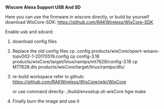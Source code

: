 **Wiscore Alexa Support USB And SD**

Here you can use the firmware in wiscore directly, or build by yourself
download WisCore-SDK: https://github.com/RAKWireless/WisCore-SDK

Enable usb and sdcard:
1. download config files
2. Replace the old config files
     cp .config products/wisCore/opwrt-wisavs-topv002-1-20170519.config
     cp config-3.18 products/wisCore/target/linux/ramips/mt7628/config-3.18
     cp MT7628.dts products/wisCore/target/linux/ramips/dts/

3. re-build workspace
     refer to github: https://github.com/RAKWireless/WisCore/wiki/WisCore

     or use command directly:
     ./build/envsetup.sh wisCore hgw
     make

4. Finally burn the image and use it
